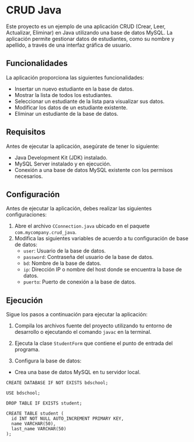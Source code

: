 # CRUD Java

Este proyecto es un ejemplo de una aplicación CRUD (Crear, Leer, Actualizar, Eliminar) en Java utilizando una base de datos MySQL. La aplicación permite gestionar datos de estudiantes, como su nombre y apellido, a través de una interfaz gráfica de usuario.

## Funcionalidades

La aplicación proporciona las siguientes funcionalidades:

- Insertar un nuevo estudiante en la base de datos.
- Mostrar la lista de todos los estudiantes.
- Seleccionar un estudiante de la lista para visualizar sus datos.
- Modificar los datos de un estudiante existente.
- Eliminar un estudiante de la base de datos.

## Requisitos

Antes de ejecutar la aplicación, asegúrate de tener lo siguiente:

- Java Development Kit (JDK) instalado.
- MySQL Server instalado y en ejecución.
- Conexión a una base de datos MySQL existente con los permisos necesarios.

## Configuración

Antes de ejecutar la aplicación, debes realizar las siguientes configuraciones:

1. Abre el archivo `CConnection.java` ubicado en el paquete `com.mycompany.crud_java`.
2. Modifica las siguientes variables de acuerdo a tu configuración de base de datos:
   - `user`: Usuario de la base de datos.
   - `password`: Contraseña del usuario de la base de datos.
   - `bd`: Nombre de la base de datos.
   - `ip`: Dirección IP o nombre del host donde se encuentra la base de datos.
   - `puerto`: Puerto de conexión a la base de datos.

## Ejecución

Sigue los pasos a continuación para ejecutar la aplicación:

1. Compila los archivos fuente del proyecto utilizando tu entorno de desarrollo o ejecutando el comando `javac` en la terminal.
2. Ejecuta la clase `StudentForm` que contiene el punto de entrada del programa.


3. Configura la base de datos:

- Crea una base de datos MySQL en tu servidor local.

``` 
CREATE DATABASE IF NOT EXISTS bdschool;

USE bdschool;

DROP TABLE IF EXISTS student;

CREATE TABLE student (
  id INT NOT NULL AUTO_INCREMENT PRIMARY KEY,
  name VARCHAR(50),
  last_name VARCHAR(50)
);

```